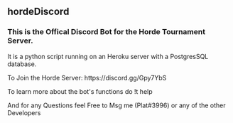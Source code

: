 <h2>hordeDiscord</h2>

<h3>This is the Offical Discord Bot for the Horde Tournament Server.</h3>
<p>It is a python script running on an Heroku server with a PostgresSQL database.</p>
<p>To Join the Horde Server:  https://discord.gg/Gpy7YbS</p>
<p>To learn more about the bot's functions do !t help</p>
<p>And for any Questions feel Free to Msg me (Plat#3996) or any of the other Developers</p>
